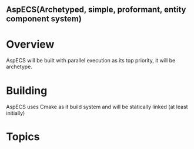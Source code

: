 ## AspECS(Archetyped, simple, proformant, entity component system)

# Overview
AspECS will be built with parallel execution as its top priority, it will be archetype.

# Building
AspECS uses Cmake as it build system and will be statically linked (at least initially)

# Topics
